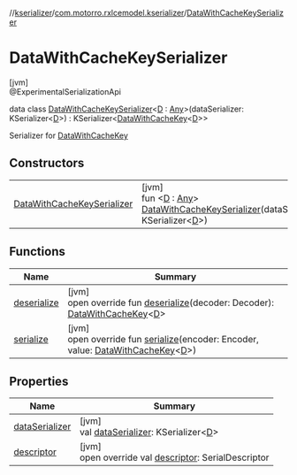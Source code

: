 //[kserializer](../../../index.md)/[com.motorro.rxlcemodel.kserializer](../index.md)/[DataWithCacheKeySerializer](index.md)

# DataWithCacheKeySerializer

[jvm]\
@ExperimentalSerializationApi

data class [DataWithCacheKeySerializer](index.md)&lt;[D](index.md) : [Any](https://kotlinlang.org/api/latest/jvm/stdlib/kotlin/-any/index.html)&gt;(dataSerializer: KSerializer&lt;[D](index.md)&gt;) : KSerializer&lt;[DataWithCacheKey](../../../../base/base/com.motorro.rxlcemodel.base.service/-data-with-cache-key/index.md)&lt;[D](index.md)&gt;&gt; 

Serializer for [DataWithCacheKey](../../../../base/base/com.motorro.rxlcemodel.base.service/-data-with-cache-key/index.md)

## Constructors

| | |
|---|---|
| [DataWithCacheKeySerializer](-data-with-cache-key-serializer.md) | [jvm]<br>fun &lt;[D](index.md) : [Any](https://kotlinlang.org/api/latest/jvm/stdlib/kotlin/-any/index.html)&gt; [DataWithCacheKeySerializer](-data-with-cache-key-serializer.md)(dataSerializer: KSerializer&lt;[D](index.md)&gt;) |

## Functions

| Name | Summary |
|---|---|
| [deserialize](deserialize.md) | [jvm]<br>open override fun [deserialize](deserialize.md)(decoder: Decoder): [DataWithCacheKey](../../../../base/base/com.motorro.rxlcemodel.base.service/-data-with-cache-key/index.md)&lt;[D](index.md)&gt; |
| [serialize](serialize.md) | [jvm]<br>open override fun [serialize](serialize.md)(encoder: Encoder, value: [DataWithCacheKey](../../../../base/base/com.motorro.rxlcemodel.base.service/-data-with-cache-key/index.md)&lt;[D](index.md)&gt;) |

## Properties

| Name | Summary |
|---|---|
| [dataSerializer](data-serializer.md) | [jvm]<br>val [dataSerializer](data-serializer.md): KSerializer&lt;[D](index.md)&gt; |
| [descriptor](descriptor.md) | [jvm]<br>open override val [descriptor](descriptor.md): SerialDescriptor |
